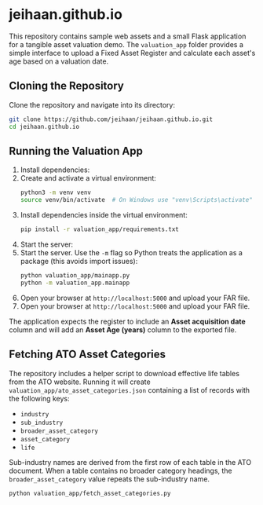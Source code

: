 # jeihaan.github.io

This repository contains sample web assets and a small Flask application for a tangible asset valuation demo. The `valuation_app` folder provides a simple interface to upload a Fixed Asset Register and calculate each asset's age based on a valuation date.

## Cloning the Repository

Clone the repository and navigate into its directory:

```bash
git clone https://github.com/jeihaan/jeihaan.github.io.git
cd jeihaan.github.io
```


## Running the Valuation App

1. Install dependencies:
1. Create and activate a virtual environment:
   ```bash
   python3 -m venv venv
   source venv/bin/activate  # On Windows use "venv\Scripts\activate"
   ```
2. Install dependencies inside the virtual environment:
   ```bash
   pip install -r valuation_app/requirements.txt
   ```
2. Start the server:
3. Start the server. Use the `-m` flag so Python treats the application as a
   package (this avoids import issues):
   ```bash
   python valuation_app/mainapp.py
   python -m valuation_app.mainapp
   ```
3. Open your browser at `http://localhost:5000` and upload your FAR file.
4. Open your browser at `http://localhost:5000` and upload your FAR file.

The application expects the register to include an **Asset acquisition date** column and will add an **Asset Age (years)** column to the exported file.

## Fetching ATO Asset Categories

The repository includes a helper script to download effective life tables from
the ATO website. Running it will create `valuation_app/ato_asset_categories.json`
containing a list of records with the following keys:

* `industry`
* `sub_industry`
* `broader_asset_category`
* `asset_category`
* `life`

Sub-industry names are derived from the first row of each table in the ATO
document. When a table contains no broader category headings, the
`broader_asset_category` value repeats the sub-industry name.

```bash
python valuation_app/fetch_asset_categories.py
```

